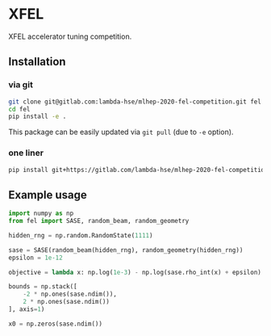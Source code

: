 # XFEL

XFEL accelerator tuning competition.

## Installation

### via git

```sh
git clone git@gitlab.com:lambda-hse/mlhep-2020-fel-competition.git fel
cd fel
pip install -e .
```

This package can be easily updated via `git pull` (due to `-e` option).

### one liner

```sh
pip install git+https://gitlab.com/lambda-hse/mlhep-2020-fel-competition.git
```

## Example usage

```python
import numpy as np
from fel import SASE, random_beam, random_geometry

hidden_rng = np.random.RandomState(1111)

sase = SASE(random_beam(hidden_rng), random_geometry(hidden_rng))
epsilon = 1e-12

objective = lambda x: np.log(1e-3) - np.log(sase.rho_int(x) + epsilon)

bounds = np.stack([
    -2 * np.ones(sase.ndim()),
    2 * np.ones(sase.ndim())
], axis=1)

x0 = np.zeros(sase.ndim())
```